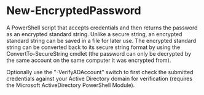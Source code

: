 # New-EncryptedPassword
A PowerShell script that accepts credentials and then returns the password as an encrypted standard string. Unlike a secure string, an encrypted standard string can be saved in a file for later use. The encrypted standard string can be converted back to its secure string format by using the ConvertTo-SecureString cmdlet (the password can only be decrypted by the same account on the same computer it was encrypted from).

Optionally use the "-VerifyADAccount" switch to first check the submitted credentials against your Active Directory domain for verification (requires the Microsoft ActiveDirectory PowerShell Module).